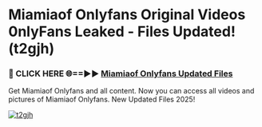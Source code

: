 # Miamiaof Onlyfans Original Videos 0nlyFans Leaked - Files Updated! (t2gjh)

<h3>🔴 CLICK HERE 🌐==►► <a href="https://tinyurl.com/x26r9saj" rel="nofollow">Miamiaof Onlyfans Updated Files</a></h3>

Get Miamiaof Onlyfans and all content. Now you can access all videos and pictures of Miamiaof Onlyfans. New Updated Files 2025!

[![t2gjh](https://i.imgur.com/LkgZPqh.gif)](https://tinyurl.com/x26r9saj)
